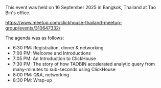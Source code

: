 This event was held on 16 September 2025 in Bangkok, Thailand at Tao Bin's office.

https://www.meetup.com/clickhouse-thailand-meetup-group/events/310647332/

The agenda was as follows:
* 6:30 PM: Registration, dinner & networking
* 7:00 PM: Welcome and Introductions
* 7:05 PM: An Introduction to ClickHouse
* 7:30 PM: The story of how TAOBIN accelerated analytic query from many-minutes to sub-seconds using ClickHouse
* 8:00 PM: Q&A, networking
* 8:30 PM: Wrap-up
